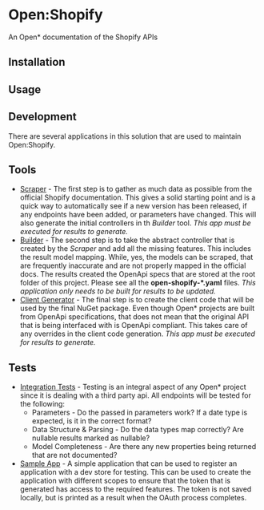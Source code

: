 # Open:Shopify

An Open\* documentation of the Shopify APIs

## Installation

## Usage

## Development

There are several applications in this solution that are used to maintain Open:Shopify.

## Tools

* [Scraper](tools/OpenShopify.Scraper/README.md) - The first step is to gather as much data as possible from the official Shopify documentation. This gives a solid starting point and is a quick way to automatically see if a new version has been released, if any endpoints have been added, or parameters have changed. This will also generate the initial controllers in th *Builder* tool. *This app must be executed for results to generate.*
* [Builder](tools/OpenShopify.Admin.Builder/README.md) - The second step is to take the abstract controller that is created by the *Scraper* and add all the missing features. This includes the result model mapping. While, yes, the models can be scraped, that are frequently inaccurate and are not properly mapped in the official docs. The results created the OpenApi specs that are stored at the root folder of this project. Please see all the **open-shopify-\*.yaml** files. *This application only needs to be built for results to be updated.*
* [Client Generator](tools/OpenShopify.ClientGenerator/README.md) - The final step is to create the client code that will be used by the final NuGet package. Even though Open\* projects are built from OpenApi specifications, that does not mean that the original API that is being interfaced with is OpenApi compliant. This takes care of any overrides in the client code generation. *This app must be executed for results to generate.*

## Tests

* [Integration Tests](tests/Ocelli.OpenShopify.Tests/README.md) - Testing is an integral aspect of any Open\* project since it is dealing with a third party api. All endpoints will be tested for the following:
  * Parameters - Do the passed in parameters work? If a date type is expected, is it in the correct format?
  * Data Structure & Parsing - Do the data types map correctly? Are nullable results marked as nullable?
  * Model Completeness - Are there any new properties being returned that are not documented?
* [Sample App](tests/SampleApp/README.md) - A simple application that can be used to register an application with a dev store for testing. This can be used to create the application with different scopes to ensure that the token that is generated has access to the required features. The token is not saved locally, but is printed as a result when the OAuth process completes.
